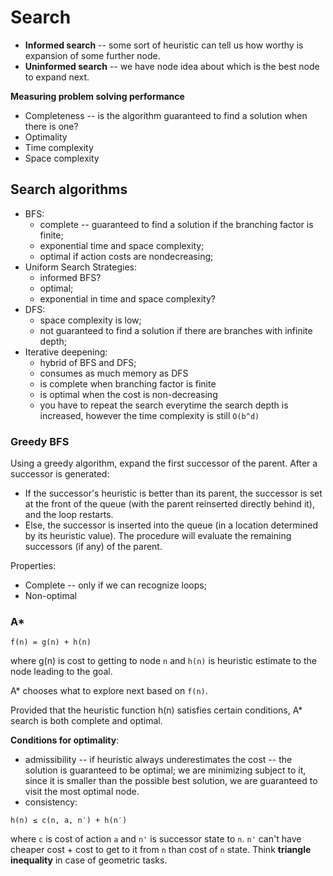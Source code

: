 # Search

* **Informed search** -- some sort of heuristic can tell us how worthy is expansion of some further node.
* **Uninformed search** -- we have node idea about which is the best node to expand next.

**Measuring problem solving performance**

* Completeness -- is the algorithm guaranteed to find a solution when there is one?
* Optimality
* Time complexity
* Space complexity

## Search algorithms

* BFS:
    - complete -- guaranteed to find a solution if the branching factor is finite;
    - exponential time and space complexity;
    - optimal if action costs are nondecreasing;
* Uniform Search Strategies:
    - informed BFS?
    - optimal;
    - exponential in time and space complexity?
* DFS:
    - space complexity is low;
    - not guaranteed to find a solution if there are branches with infinite depth;
* Iterative deepening:
    - hybrid of BFS and DFS;
    - consumes as much memory as DFS
    - is complete when branching factor is finite
    - is optimal when the cost is non-decreasing
    - you have to repeat the search everytime the search depth is increased, however the time complexity is still `O(b^d)`

### Greedy BFS
Using a greedy algorithm, expand the first successor of the parent. After a successor is generated:

* If the successor's heuristic is better than its parent, the successor is set at the front of the queue (with the parent reinserted directly behind it), and the loop restarts.
* Else, the successor is inserted into the queue (in a location determined by its heuristic value). The procedure will evaluate the remaining successors (if any) of the parent.

Properties:

* Complete -- only if we can recognize loops;
* Non-optimal

    
### A*

```
f(n) = g(n) + h(n)
```

where g(n) is cost to getting to node `n` and `h(n)` is heuristic estimate to the node leading to the goal.

A* chooses what to explore next based on `f(n)`.

Provided that the heuristic function h(n) satisfies certain conditions, A* search is both complete and optimal.

**Conditions for optimality**:

* admissibility -- if heuristic always underestimates the cost -- the solution is guaranteed to be optimal; we are minimizing subject to it, since it is smaller than the possible best solution, we are guaranteed to visit the most optimal node.
* consistency:

```
h(n) ≤ c(n, a, n′) + h(n′)
```

where `c` is cost of action `a` and `n'` is successor state to `n`. `n'` can't have cheaper cost + cost to get to it from `n` than cost of `n` state. Think **triangle inequality** in case of geometric tasks.
